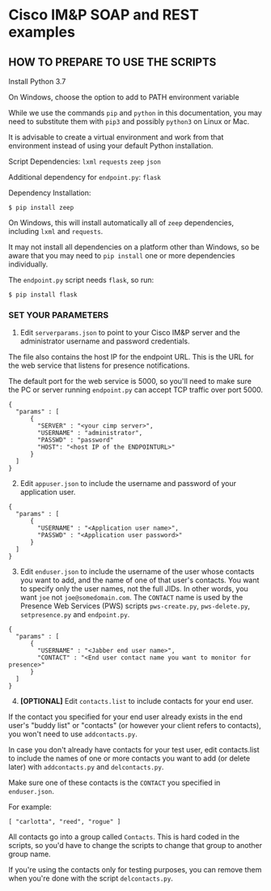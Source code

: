 # Cisco IM&P SOAP and REST examples




## HOW TO PREPARE TO USE THE SCRIPTS

Install Python 3.7

On Windows, choose the option to add to PATH environment variable

While we use the commands `pip` and `python` in this documentation,
you may need to substitute them with `pip3` and possibly `python3` on
Linux or Mac.

It is advisable to create a virtual environment and work from that environment
instead of using your default Python installation.

Script Dependencies:
    `lxml`
    `requests`
    `zeep`
    `json`

Additional dependency for `endpoint.py`:
    `flask`

Dependency Installation:

    $ pip install zeep

On Windows, this will install automatically all of `zeep` dependencies,
including `lxml` and `requests`.

It may not install all dependencies on a platform other than Windows,
so be aware that you may need to `pip install` one or more dependencies
individually.

The `endpoint.py` script needs `flask`, so run:

    $ pip install flask

### SET YOUR PARAMETERS

1. Edit `serverparams.json` to point to your Cisco IM&P server and the
administrator username and password credentials.  

The file also contains the host IP for the endpoint URL.  This is the
URL for the web service that listens for presence notifications.

The default port for the web service is 5000, so you'll need to make
sure the PC or server running `endpoint.py` can accept TCP traffic
over port 5000.  

```
{
  "params" : [
      {
        "SERVER" : "<your cimp server>",
        "USERNAME" : "administrator",
        "PASSWD" : "password"
        "HOST": "<host IP of the ENDPOINTURL>"
      }
  ]
}
```

2. Edit `appuser.json` to include the username and password of your
application user.  

```
{
  "params" : [
      {
        "USERNAME" : "<Application user name>",
        "PASSWD" : "<Application user password>"
      }
  ]
}
```

3. Edit `enduser.json` to include the username of the user whose contacts
you want to add, and the name of one of that user's contacts. You want to
specify only the user names, not the full JIDs.  In other words, you want
`joe` not `joe@somedomain.com`.  The `CONTACT` name is used by
the Presence Web Services (PWS) scripts `pws-create.py`, `pws-delete.py`,
`setpresence.py` and `endpoint.py`.

```
{
  "params" : [
      {
        "USERNAME" : "<Jabber end user name>",
        "CONTACT" : "<End user contact name you want to monitor for presence>"
      }
  ]
}
```

4. **[OPTIONAL]** Edit `contacts.list` to include contacts for your end user.

If the contact you specified for your end user already exists in
the end user's "buddy list" or "contacts" (or however your client
refers to contacts), you won't need to use `addcontacts.py`.  

In case you don't already have contacts for your test user, edit
contacts.list to include the names of one or more contacts you want
to add (or delete later) with `addcontacts.py` and `delcontacts.py`.

Make sure one of these contacts is the `CONTACT` you specified in
`enduser.json`.

For example:

```
[ "carlotta", "reed", "rogue" ]
```

All contacts go into a group called `Contacts`.  This is hard coded
in the scripts, so you'd have to change the scripts to change that
group to another group name.

If you're using the contacts only for testing purposes, you can remove
them when you're done with the script `delcontacts.py`.
